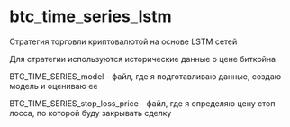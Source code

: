 # btc_time_series_lstm
Стратегия торговли криптовалютой на основе LSTM сетей

Для стратегии используются исторические данные о цене биткойна

BTC_TIME_SERIES_model - файл, где я подготавливаю данные, создаю модель и оцениваю ее

BTC_TIME_SERIES_stop_loss_price - файл, где я определяю цену стоп лосса, по которой буду закрывать сделку



